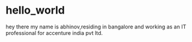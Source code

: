 # hello_world
hey there my name is abhinov,residing in bangalore and working as an IT professional for accenture india  pvt ltd.
